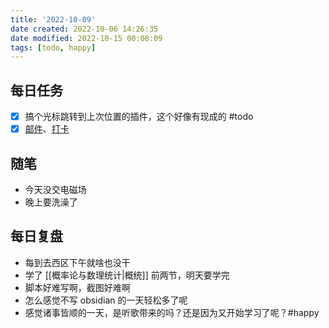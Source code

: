 ```yaml
---
title: '2022-10-09'
date created: 2022-10-06 14:26:35
date modified: 2022-10-15 00:08:09
tags: [todo, happy]
---
```


## 每日任务

- [x] 搞个光标跳转到上次位置的插件，这个好像有现成的 #todo
- [x] [邮件](https://email.ustc.edu.cn/coremail/)、[打卡](https://weixine.ustc.edu.cn/2020/login)

## 随笔

- 今天没交电磁场
- 晚上要洗澡了

## 每日复盘

- 每到去西区下午就啥也没干
- 学了 [[概率论与数理统计|概统]] 前两节，明天要学完
- 脚本好难写啊，截图好难啊
- 怎么感觉不写 obsidian 的一天轻松多了呢
- 感觉诸事皆顺的一天，是听歌带来的吗？还是因为又开始学习了呢？#happy
